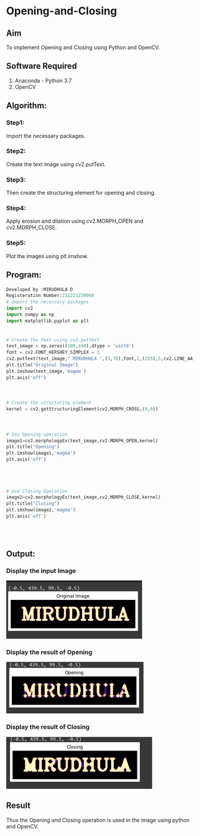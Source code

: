 # Opening-and-Closing

## Aim
To implement Opening and Closing using Python and OpenCV.

## Software Required
1. Anaconda - Python 3.7
2. OpenCV
## Algorithm:
### Step1:
Import the necessary packages.


### Step2:
Create the text image using cv2.putText.

### Step3:

Then create the structuring element for opening and closing.

### Step4:

Apply erosion and dilation using cv2.MORPH_OPEN and cv2.MORPH_CLOSE.

### Step5:

Plot the images using plt.imshow.
 
## Program:

``` Python
Developed by :MIRUDHULA D
Registeration Number:212221230060
# Import the necessary packages
import cv2
import numpy as np
import matplotlib.pyplot as plt


# Create the Text using cv2.putText
text_image = np.zeros((100,440),dtype = 'uint8')
font = cv2.FONT_HERSHEY_SIMPLEX = 3
cv2.putText(text_image," MIRUDHULA ",(5,70),font,2,(255),5,cv2.LINE_AA)
plt.title("Original Image")
plt.imshow(text_image,'magma')
plt.axis('off')



# Create the structuring element
kernel = cv2.getStructuringElement(cv2.MORPH_CROSS,(9,9))



# Use Opening operation
image1=cv2.morphologyEx(text_image,cv2.MORPH_OPEN,kernel)
plt.title("Opening")
plt.imshow(image1,'magma')
plt.axis('off')




# Use Closing Operation
image2=cv2.morphologyEx(text_image,cv2.MORPH_CLOSE,kernel)
plt.title("Closing")
plt.imshow(image2,'magma')
plt.axis('off')





```
## Output:

### Display the input Image
![output](OP1.png)

### Display the result of Opening
![output](OP2.png)

### Display the result of Closing
![output](OP3.png)

## Result
Thus the Opening and Closing operation is used in the image using python and OpenCV.
